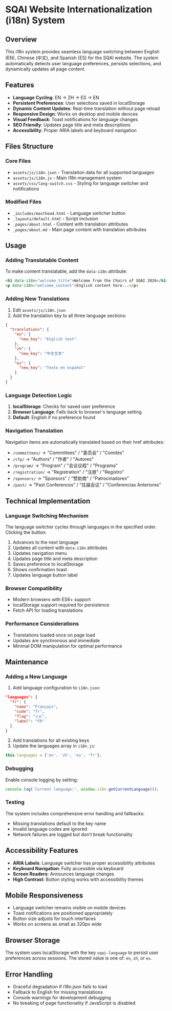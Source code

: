 # SQAI Website Internationalization (i18n) System

## Overview

This i18n system provides seamless language switching between English (EN), Chinese (中文), and Spanish (ES) for the SQAI website. The system automatically detects user language preferences, persists selections, and dynamically updates all page content.

## Features

- **Language Cycling**: EN → ZH → ES → EN
- **Persistent Preferences**: User selections saved in localStorage
- **Dynamic Content Updates**: Real-time translation without page reload
- **Responsive Design**: Works on desktop and mobile devices
- **Visual Feedback**: Toast notifications for language changes
- **SEO Friendly**: Updates page title and meta descriptions
- **Accessibility**: Proper ARIA labels and keyboard navigation

## Files Structure

### Core Files
- `assets/js/i18n.json` - Translation data for all supported languages
- `assets/js/i18n.js` - Main i18n management system
- `assets/css/lang-switch.css` - Styling for language switcher and notifications

### Modified Files
- `_includes/masthead.html` - Language switcher button
- `_layouts/default.html` - Script inclusion
- `_pages/about.html` - Content with translation attributes
- `_pages/about.md` - Main page content with translation attributes

## Usage

### Adding Translatable Content

To make content translatable, add the `data-i18n` attribute:

```html
<h1 data-i18n="welcome_title">Welcome from the Chairs of SQAI 2026</h1>
<p data-i18n="welcome_content">English content here...</p>
```

### Adding New Translations

1. Edit `assets/js/i18n.json`
2. Add the translation key to all three language sections:

```json
{
  "translations": {
    "en": {
      "new_key": "English text"
    },
    "zh": {
      "new_key": "中文文本"
    },
    "es": {
      "new_key": "Texto en español"
    }
  }
}
```

### Language Detection Logic

1. **localStorage**: Checks for saved user preference
2. **Browser Language**: Falls back to browser's language setting
3. **Default**: English if no preference found

### Navigation Translation

Navigation items are automatically translated based on their href attributes:
- `/committees/` → "Committees" / "委员会" / "Comités"
- `/cfp/` → "Authors" / "作者" / "Autores"
- `/program/` → "Program" / "会议议程" / "Programa"
- `/registration/` → "Registration" / "注册" / "Registro"
- `/sponsors/` → "Sponsors" / "赞助商" / "Patrocinadores"
- `/past/` → "Past Conferences" / "往届会议" / "Conferencias Anteriores"

## Technical Implementation

### Language Switching Mechanism

The language switcher cycles through languages in the specified order. Clicking the button:
1. Advances to the next language
2. Updates all content with `data-i18n` attributes
3. Updates navigation menu
4. Updates page title and meta description
5. Saves preference to localStorage
6. Shows confirmation toast
7. Updates language button label

### Browser Compatibility

- Modern browsers with ES6+ support
- localStorage support required for persistence
- Fetch API for loading translations

### Performance Considerations

- Translations loaded once on page load
- Updates are synchronous and immediate
- Minimal DOM manipulation for optimal performance

## Maintenance

### Adding a New Language

1. Add language configuration to `i18n.json`:
```json
"languages": {
  "fr": {
    "name": "Français",
    "code": "fr",
    "flag": "🇫🇷",
    "label": "FR"
  }
}
```

2. Add translations for all existing keys
3. Update the languages array in `i18n.js`:
```javascript
this.languages = ['en', 'zh', 'es', 'fr'];
```

### Debugging

Enable console logging by setting:
```javascript
console.log('Current language:', window.i18n.getCurrentLanguage());
```

### Testing

The system includes comprehensive error handling and fallbacks:
- Missing translations default to the key name
- Invalid language codes are ignored
- Network failures are logged but don't break functionality

## Accessibility Features

- **ARIA Labels**: Language switcher has proper accessibility attributes
- **Keyboard Navigation**: Fully accessible via keyboard
- **Screen Readers**: Announces language changes
- **High Contrast**: Button styling works with accessibility themes

## Mobile Responsiveness

- Language switcher remains visible on mobile devices
- Toast notifications are positioned appropriately
- Button size adjusts for touch interfaces
- Works on screens as small as 320px wide

## Browser Storage

The system uses localStorage with the key `sqai-language` to persist user preferences across sessions. The stored value is one of: `en`, `zh`, or `es`.

## Error Handling

- Graceful degradation if i18n.json fails to load
- Fallback to English for missing translations
- Console warnings for development debugging
- No breaking of page functionality if JavaScript is disabled